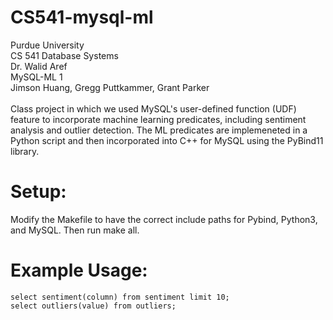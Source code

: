 # CS541-mysql-ml

Purdue University <br/>
CS 541 Database Systems <br/>
Dr. Walid Aref <br/>
MySQL-ML 1 <br/>
Jimson Huang, Gregg Puttkammer, Grant Parker
<br/>
<br/>
Class project in which we used MySQL's user-defined function (UDF) feature to incorporate machine learning predicates, including sentiment analysis and outlier detection. The ML predicates are implemeneted in a Python script and then incorporated into C++ for MySQL using the PyBind11 library.
<br/>

# Setup:
Modify the Makefile to have the correct include paths for Pybind, Python3, and MySQL. Then run make all.

# Example Usage:
```
select sentiment(column) from sentiment limit 10;
select outliers(value) from outliers;
```
